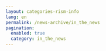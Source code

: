 ```yaml
---
layout: categories-rism-info
lang: en
permalink: /news-archive/in_the_news
pagination: 
  enabled: true
  category: in_the_news
---
```

